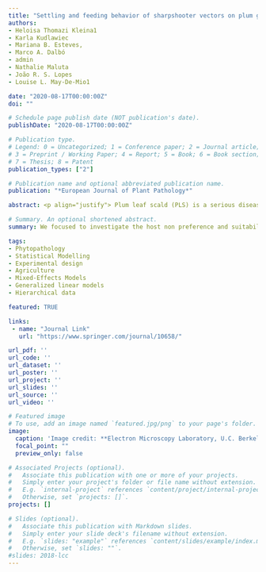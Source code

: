 ```yaml
---
title: "Settling and feeding behavior of sharpshooter vectors on plum genotypes with different susceptibility levels to leaf scald disease (Xylella fastidiosa)"
authors:
- Heloisa Thomazi Kleina1 
- Karla Kudlawiec 
- Mariana B. Esteves, 
- Marco A. Dalbó
- admin
- Nathalie Maluta 
- João R. S. Lopes
- Louise L. May-De-Mio1

date: "2020-08-17T00:00:00Z"
doi: ""

# Schedule page publish date (NOT publication's date).
publishDate: "2020-08-17T00:00:00Z"

# Publication type.
# Legend: 0 = Uncategorized; 1 = Conference paper; 2 = Journal article;
# 3 = Preprint / Working Paper; 4 = Report; 5 = Book; 6 = Book section;
# 7 = Thesis; 8 = Patent
publication_types: ["2"]

# Publication name and optional abbreviated publication name.
publication: "*European Journal of Plant Pathology*"

abstract: <p align="justify"> Plum leaf scald (PLS) is a serious disease caused by  Xylella fastidiosa  subsp. multiplex, a pathogenic bacterium transmitted by insects with specialized xylem feeding (Hemiptera, Cicadellidae, Cicadellinae). In Brazil, the development of plum genotypes that apparently are not infected under field conditions has opened new prospects for disease control based on host plant resistance. As example, the 'SC13' and 'SC7' genotypes can not be infected under field conditions, although 'SC13' is infected by graft inoculation. So, we hypothesize that the performance of genotypes in the field may be related to the vector behavior. To clarify the possible relation of the genotype with the vector behavior we investigated the settling preference and xylem sap ingestion rates of the sharpshooter leafhoopers  Bucephalogonia xanthophis  Berg (1879) and  Sibovia sagata  Signoret (1854) (Hemiptera, Cicadellidae, Cicadellinae), as well as the probing behavior of  B. xanthophis  using the Electrical Penetration Graph (EPG) technique, on two Japanese plum genotypes ('SC7', 'SC13') contrasting with 'Laetitia' (susceptible to PLS). In the settling experiments, 'SC7' was less preferred by both vector species. 'SC13' did not affect settling, but reduced sap ingestion rates of S. sagata  and also affected stylet activities of  B. xanthophis, by increasing the duration of waveforms N (interruption of sustained ingestion during xylem phase), and the number of Xi and decreasing the duration of waveform Xi (active xylem sap ingestion). The results of settling and feeding behavior of the sharpshooters suggest that vector-plant interaction aspects are likely involved in the variation of disease intensity in the field.</p>

# Summary. An optional shortened abstract.
summary: We focused to investigate the host non preference and suitability for xylem-sap feeding among plum genotypes that differ in bacterial leaf scald intensity in the field.

tags:
- Phytopathology
- Statistical Modelling
- Experimental design
- Agriculture
- Mixed-Effects Models
- Generalized linear models
- Hierarchical data

featured: TRUE

links:
 - name: "Journal Link"
   url: "https://www.springer.com/journal/10658/"

url_pdf: ''
url_code: ''
url_dataset: ''
url_poster: ''
url_project: ''
url_slides: ''
url_source: ''
url_video: ''

# Featured image
# To use, add an image named `featured.jpg/png` to your page's folder. 
image:
  caption: 'Image credit: **Electron Microscopy Laboratory, U.C. Berkeley**'
  focal_point: ""
  preview_only: false

# Associated Projects (optional).
#   Associate this publication with one or more of your projects.
#   Simply enter your project's folder or file name without extension.
#   E.g. `internal-project` references `content/project/internal-project/index.md`.
#   Otherwise, set `projects: []`.
projects: []

# Slides (optional).
#   Associate this publication with Markdown slides.
#   Simply enter your slide deck's filename without extension.
#   E.g. `slides: "example"` references `content/slides/example/index.md`.
#   Otherwise, set `slides: ""`.
#slides: 2018-lcc
---
```


